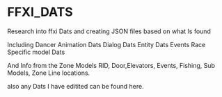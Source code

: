 # FFXI_DATS
Research into ffxi Dats and creating JSON files based on what Is found

Including 
Dancer Animation Dats
Dialog Dats 
Entity Dats 
Events
Race Specific model Dats

And Info from the Zone Models RID, Door,Elevators, Events, Fishing, Sub Models, Zone Line locations.

also any Dats I have editited can be found here. 
